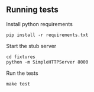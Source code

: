 ## Running tests

Install python requirements

    pip install -r requirements.txt

Start the stub server

    cd fixtures
    python -m SimpleHTTPServer 8000

Run the tests

    make test
